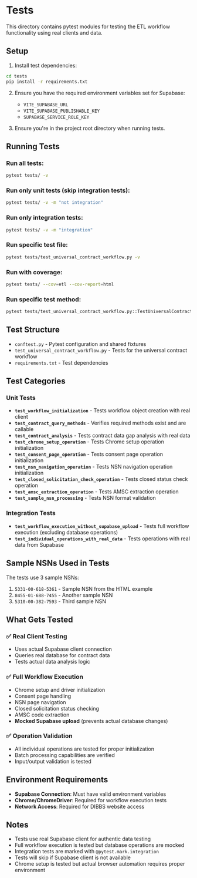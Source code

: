 # Tests

This directory contains pytest modules for testing the ETL workflow functionality using real clients and data.

## Setup

1. Install test dependencies:
```bash
cd tests
pip install -r requirements.txt
```

2. Ensure you have the required environment variables set for Supabase:
   - `VITE_SUPABASE_URL`
   - `VITE_SUPABASE_PUBLISHABLE_KEY`
   - `SUPABASE_SERVICE_ROLE_KEY`

3. Ensure you're in the project root directory when running tests.

## Running Tests

### Run all tests:
```bash
pytest tests/ -v
```

### Run only unit tests (skip integration tests):
```bash
pytest tests/ -v -m "not integration"
```

### Run only integration tests:
```bash
pytest tests/ -v -m "integration"
```

### Run specific test file:
```bash
pytest tests/test_universal_contract_workflow.py -v
```

### Run with coverage:
```bash
pytest tests/ --cov=etl --cov-report=html
```

### Run specific test method:
```bash
pytest tests/test_universal_contract_workflow.py::TestUniversalContractWorkflow::test_workflow_initialization -v
```

## Test Structure

- `conftest.py` - Pytest configuration and shared fixtures
- `test_universal_contract_workflow.py` - Tests for the universal contract workflow
- `requirements.txt` - Test dependencies

## Test Categories

### Unit Tests
- **`test_workflow_initialization`** - Tests workflow object creation with real client
- **`test_contract_query_methods`** - Verifies required methods exist and are callable
- **`test_contract_analysis`** - Tests contract data gap analysis with real data
- **`test_chrome_setup_operation`** - Tests Chrome setup operation initialization
- **`test_consent_page_operation`** - Tests consent page operation initialization
- **`test_nsn_navigation_operation`** - Tests NSN navigation operation initialization
- **`test_closed_solicitation_check_operation`** - Tests closed status check operation
- **`test_amsc_extraction_operation`** - Tests AMSC extraction operation
- **`test_sample_nsn_processing`** - Tests NSN format validation

### Integration Tests
- **`test_workflow_execution_without_supabase_upload`** - Tests full workflow execution (excluding database operations)
- **`test_individual_operations_with_real_data`** - Tests operations with real data from Supabase

## Sample NSNs Used in Tests

The tests use 3 sample NSNs:
1. `5331-00-618-5361` - Sample NSN from the HTML example
2. `8455-01-688-7455` - Another sample NSN
3. `5310-00-382-7593` - Third sample NSN

## What Gets Tested

### ✅ Real Client Testing
- Uses actual Supabase client connection
- Queries real database for contract data
- Tests actual data analysis logic

### ✅ Full Workflow Execution
- Chrome setup and driver initialization
- Consent page handling
- NSN page navigation
- Closed solicitation status checking
- AMSC code extraction
- **Mocked Supabase upload** (prevents actual database changes)

### ✅ Operation Validation
- All individual operations are tested for proper initialization
- Batch processing capabilities are verified
- Input/output validation is tested

## Environment Requirements

- **Supabase Connection**: Must have valid environment variables
- **Chrome/ChromeDriver**: Required for workflow execution tests
- **Network Access**: Required for DIBBS website access

## Notes

- Tests use real Supabase client for authentic data testing
- Full workflow execution is tested but database operations are mocked
- Integration tests are marked with `@pytest.mark.integration`
- Tests will skip if Supabase client is not available
- Chrome setup is tested but actual browser automation requires proper environment
